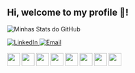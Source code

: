 ## Hi, welcome to my profile 👋!

  ![Minhas Stats do GitHub](https://github-readme-stats.vercel.app/api?username=muorts&show_icons=true&theme=dracula)

<div> 
    <a href="www.linkedin.com/in/murilo-ortega-67387b364" target="_blank">
    <img src="https://img.shields.io/badge/LinkedIn-0077B5?style=for-the-badge&logo=linkedin&logoColor=white" alt="LinkedIn">
  </a>
  <a href="mailto:muortegapereira.07@gmaul.com" target="_blank">
    <img src="https://img.shields.io/badge/Email-D14836?style=for-the-badge&logo=gmail&logoColor=white" alt="Email">
  </a>
</div>

<br>

<div>
  <img src="https://upload.wikimedia.org/wikipedia/commons/thumb/9/99/Unofficial_JavaScript_logo_2.svg/1200px-Unofficial_JavaScript_logo_2.svg.png" width="30" height="30">
  <img src="https://upload.wikimedia.org/wikipedia/commons/thumb/f/f5/Typescript.svg/1200px-Typescript.svg.png" width="30 height="30"">
  <img src="https://www.aptechsp.com.br/wp-content/uploads/2015/04/linguagem-C.png" width = "30" height="30">
  <img src="https://www.freeiconspng.com/thumbs/sql-server-icon-png/sql-server-icon-png-29.png" width="30" height="30">
  <img src="https://images.icon-icons.com/171/PNG/512/html5_23329.png" width="30" height="30">
  <img src="https://upload.wikimedia.org/wikipedia/commons/thumb/c/c3/Python-logo-notext.svg/1200px-Python-logo-notext.svg.png" width="30" height="30">
  <img src="https://www.shareicon.net/data/512x512/2015/09/11/99371_javascript_512x512.png" width="30" height="30">
  <img src="https://upload.wikimedia.org/wikipedia/commons/thumb/a/a7/React-icon.svg/250px-React-icon.svg.png" width="30" height="30">
</div>
<!--
**muorts/muorts** is a ✨ _special_ ✨ repository because its `README.md` (this file) appears on your GitHub profile.

